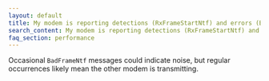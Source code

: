 ```yaml
---
layout: default
title: My modem is reporting detections (RxFrameStartNtf) and errors (BadFrameNtf). Are these real packets or just noise?
search_content: My modem is reporting detections (RxFrameStartNtf) and errors (BadFrameNtf). Are these real packets or just noise?
faq_section: performance
---
```


Occasional `BadFrameNtf` messages could indicate noise, but regular occurrences likely mean the other modem is transmitting.
